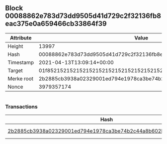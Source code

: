 ## Block 00088862e783d73dd9505d41d729c2f32136fb8eac375e0a659466cb33864f39

Attribute | Value
--- | ---
Height | 13997
Hash | 00088862e783d73dd9505d41d729c2f32136fb8eac375e0a659466cb33864f39
Timestamp | 2021-04-13T13:09:14+00:00
Target | 01f8521521521521521521521521521521521521521521521521521521521521
Merke root | 2b2885cb3938a02329001ed794e1978ca3be74b2c44a8b602b64f917b11c10af
Nonce | 3979357174

```

```

### Transactions

Hash | Amount
--- | ---
[2b2885cb3938a02329001ed794e1978ca3be74b2c44a8b602b64f917b11c10af](2b2885cb3938a02329001ed794e1978ca3be74b2c44a8b602b64f917b11c10af.md) | 10.00000000 SKEPTI 
